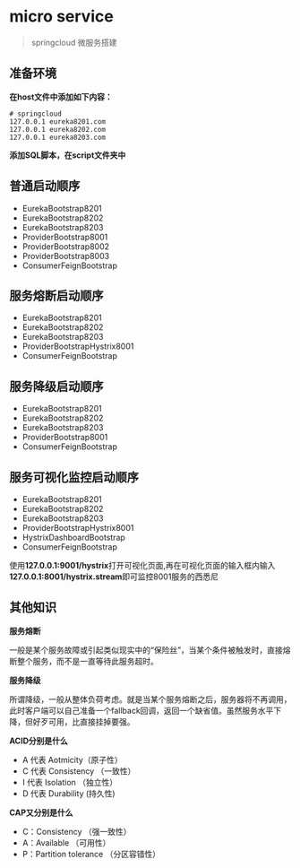 # micro service

> springcloud 微服务搭建

## 准备环境

**在host文件中添加如下内容：**
```
# springcloud
127.0.0.1 eureka8201.com
127.0.0.1 eureka8202.com
127.0.0.1 eureka8203.com
```

**添加SQL脚本，在script文件夹中**

## 普通启动顺序

- EurekaBootstrap8201
- EurekaBootstrap8202
- EurekaBootstrap8203
- ProviderBootstrap8001
- ProviderBootstrap8002
- ProviderBootstrap8003
- ConsumerFeignBootstrap

## 服务熔断启动顺序

- EurekaBootstrap8201
- EurekaBootstrap8202
- EurekaBootstrap8203
- ProviderBootstrapHystrix8001
- ConsumerFeignBootstrap

## 服务降级启动顺序

- EurekaBootstrap8201
- EurekaBootstrap8202
- EurekaBootstrap8203
- ProviderBootstrap8001
- ConsumerFeignBootstrap

## 服务可视化监控启动顺序

- EurekaBootstrap8201
- EurekaBootstrap8202
- EurekaBootstrap8203
- ProviderBootstrapHystrix8001
- HystrixDashboardBootstrap
- ConsumerFeignBootstrap

使用**127.0.0.1:9001/hystrix**打开可视化页面,再在可视化页面的输入框内输入**127.0.0.1:8001/hystrix.stream**即可监控8001服务的西悉尼

## 其他知识

**服务熔断**

一般是某个服务故障或引起类似现实中的“保险丝”，当某个条件被触发时，直接熔断整个服务，而不是一直等待此服务超时。

**服务降级**

所谓降级，一般从整体负荷考虑。就是当某个服务熔断之后，服务器将不再调用，
此时客户端可以自己准备一个fallback回调，返回一个缺省值。虽然服务水平下降，但好歹可用，比直接挂掉要强。

**ACID分别是什么**

- A 代表 Aotmicity（原子性）
- C 代表 Consistency （一致性）
- I 代表 Isolation （独立性）
- D 代表 Durability (持久性)

**CAP又分别是什么**

- C：Consistency （强一致性）
- A：Available （可用性）
- P：Partition tolerance （分区容错性）
